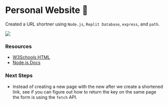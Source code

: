 # Personal Website 🔗

Created a URL shortner using `Node.js`, `Replit Database`, `express`, and `path`.

![](https://i.imgur.com/CuOgFVA.png)

### Resources

- [W3Schools HTML](https://www.w3schools.com/nodejs/)
- [Node.js Docs](https://nodejs.org/en/)

### Next Steps

- Instead of creating a new page with the new after we create a shortened link, see if you can figure out how to return the key on the same page the form is using the `fetch` API.

